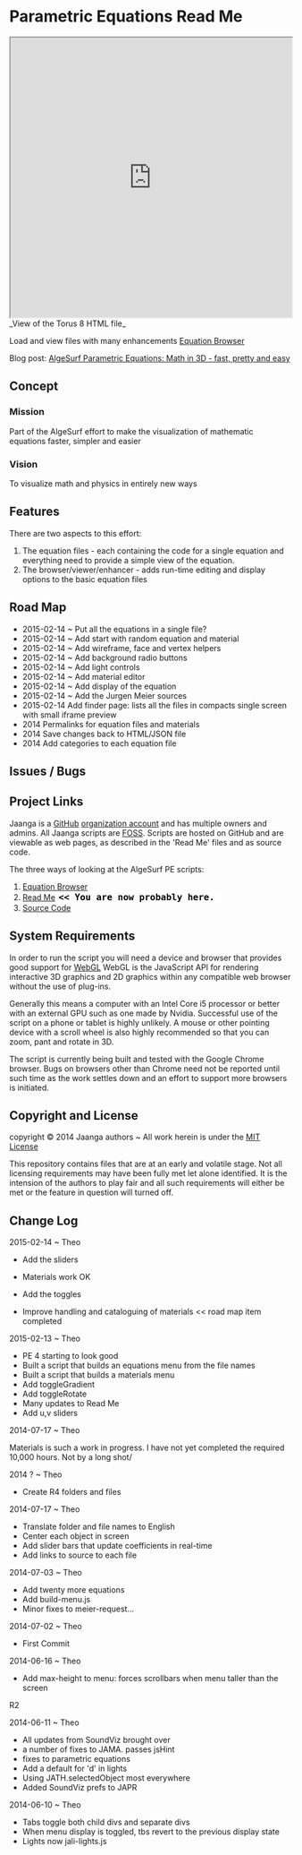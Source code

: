 Parametric Equations Read Me
===

<iframe src="http://jaanga.github.io/algesurf/parametric-equations/equation-files/torus-8/torus-8.html" width=100% height=500px class='overview' >
There is an iframe here. It is not visible when viewed on github.com/jaanga. To view <a href="http://jaanga.github.io/algesurf/parametric-equations/" target="_blank">Web Page</a>
</iframe>
_View of the Torus 8 HTML file_

Load and view files with many enhancements [Equation Browser]( http://jaanga.github.io/algesurf/parametric-equations/latest/index.html )

Blog post: [AlgeSurf Parametric Equations: Math in 3D - fast, pretty and easy](http://www.jaanga.com/2014/07/algesurf-parametric-equations-math-in.html )

## Concept

### Mission  
<!-- a statement of a rationale, applicable now as well as in the future -->
Part of the AlgeSurf effort to make the visualization of mathematic equations faster, simpler and easier

### Vision  
<!--  a descriptive picture of a desired future state -->
To visualize math and physics in entirely new ways

## Features
<!-- and benefits -->

There are two aspects to this effort:

1. The equation files - each containing the code for a single equation and everything need to provide a simple view of the equation.  
2. The browser/viewer/enhancer - adds run-time editing and display options to the basic equation files


## Road Map

* 2015-02-14 ~ Put all the equations in a single file?
* 2015-02-14 ~ Add start with random equation and material
* 2015-02-14 ~ Add wireframe, face and vertex helpers
* 2015-02-14 ~ Add background radio buttons
* 2015-02-14 ~ Add light controls
* 2015-02-14 ~ Add material editor
* 2015-02-14 ~ Add display of the equation
* 2015-02-14 ~ Add the Jurgen Meier sources
* 2015-02-14 Add finder page: lists all the files in compacts single screen with small iframe preview
* 2014 Permalinks for equation files and materials
* 2014 Save changes back to HTML/JSON file
* 2014 Add categories to each equation file



## Issues / Bugs



## Project Links

Jaanga is a [GitHub]( http://github.com) [organization account]( https://help.github.com/articles/what-s-the-difference-between-user-and-organization-accounts ) and has multiple owners and admins. 
All Jaanga scripts are [FOSS]( https://en.wikipedia.org/wiki/Free_and_open-source_software ).
Scripts are hosted on GitHub and are viewable as web pages, as described in the 'Read Me' files and as source code.

The three ways of looking at the AlgeSurf PE scripts:

1. [Equation Browser]( http://jaanga.github.io/algesurf/parametric-equations/latest/ )  
2. [Read Me]( http://jaanga.github.io/algesurf/parametric-equations/ "view the files as apps." ) <input value="<< You are now probably here." size=28 style="font:bold 12pt monospace;border-width:0;" >   
3. [Source Code]( https://github.com/jaanga/algesurf/tree/gh-pages/parametric-equations "View the files as source code." ) <scan style=display:none ><< You are now probably here.</scan>  


## System Requirements

In order to run the script you will need a device and browser that provides good support for [WebGL](http://get.webgl.org/)
WebGL is the JavaScript API for rendering interactive 3D graphics and 2D graphics within any compatible web browser without the use of plug-ins. 

Generally this means a computer with an Intel Core i5 processor or better with an external GPU such as one made by Nvidia. 
Successful use of the script on a phone or tablet is highly unlikely. 
A mouse or other pointing device with a scroll wheel is also highly recommended so that you can zoom, pant and rotate in 3D.
 
The script is currently being built and tested with the Google Chrome browser. 
Bugs on browsers other than Chrome need not be reported until such time as the work settles down and an effort to support more browsers is initiated.


## Copyright and License

copyright &copy; 2014 Jaanga authors ~ 
All work herein is under the [MIT License]( http://jaanga.github.io/libs/jaanga-copyright-and-mit-license.md )

This repository contains files that are at an early and volatile stage. Not all licensing requirements may have been fully met let alone identified. It is the intension of the authors to play fair and all such requirements will either be met or the feature in question will turned off.


## Change Log

2015-02-14 ~ Theo

* Add the sliders
* Materials work OK
* Add the toggles

* Improve handling and cataloguing of materials << road map item completed

2015-02-13 ~ Theo

* PE 4 starting to look good
* Built a script that builds an equations menu from the file names
* Built a script that builds a materials menu
* Add toggleGradient
* Add toggleRotate
* Many updates to Read Me
* Add u,v sliders



2014-07-17 ~ Theo

Materials is such a work in progress. I have not yet completed the required 10,000 hours. Not by a long shot/


2014 ? ~ Theo

* Create R4 folders and files

2014-07-17 ~ Theo

* Translate folder and file names to English
* Center each object in screen
* Add slider bars that update coefficients in real-time
* Add links to source to each file

2014-07-03 ~ Theo

* Add twenty more equations
* Add build-menu.js
* Minor fixes to meier-request...


2014-07-02 ~ Theo

* First Commit

2014-06-16 ~ Theo

* Add max-height to menu: forces scrollbars when menu taller than the screen

R2

2014-06-11 ~ Theo

* All updates from SoundViz brought over
* a number of fixes to JAMA. passes jsHint
* fixes to parametric equations
* Add a default for 'd' in lights
* Using JATH.selectedObject most everywhere
* Added SoundViz prefs to JAPR


2014-06-10 ~ Theo

* Tabs toggle both child divs and separate divs
* When menu display is toggled, tbs revert to the previous display state  
* Lights now jali-lights.js 





